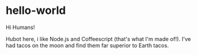 hello-world
===========

Hi Humans!

Hubot here, i like Node.js and Coffeescript (that's what I'm made of!).
I've had tacos on the moon and find them far superior to Earth tacos. 
